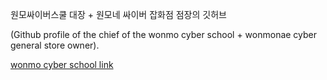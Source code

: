 원모싸이버스쿨 대장 + 원모네 싸이버 잡화점 점장의 깃허브

(Github profile of the chief of the wonmo cyber school + wonmonae cyber general store owner).

[wonmo cyber school link](https://wonmocyberschool.com)

